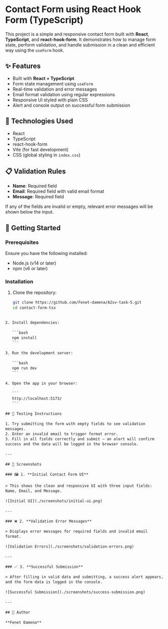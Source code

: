 # Contact Form using React Hook Form (TypeScript)

This project is a simple and responsive contact form built with **React**, **TypeScript**, and **react-hook-form**. It demonstrates how to manage form state, perform validation, and handle submission in a clean and efficient way using the `useForm` hook.

## ✨ Features

- Built with **React + TypeScript**
- Form state management using `useForm`
- Real-time validation and error messages
- Email format validation using regular expressions
- Responsive UI styled with plain CSS
- Alert and console output on successful form submission

## 🧠 Technologies Used

- React
- TypeScript
- react-hook-form
- Vite (for fast development)
- CSS (global styling in `index.css`)

## 📋 Validation Rules

- **Name**: Required field
- **Email**: Required field with valid email format
- **Message**: Required field

If any of the fields are invalid or empty, relevant error messages will be shown below the input.

## 🚀 Getting Started

### Prerequisites

Ensure you have the following installed:

- Node.js (v14 or later)
- npm (v6 or later)

### Installation

1. Clone the repository:

   ```bash
   git clone https://github.com/Fenet-damena/A2sv-task-5.git
   cd contact-form-tsx
````

2. Install dependencies:

   ```bash
   npm install
   ```

3. Run the development server:

   ```bash
   npm run dev
   ```

4. Open the app in your browser:

   ```
   http://localhost:5173/
   ```

## 🧪 Testing Instructions

1. Try submitting the form with empty fields to see validation messages.
2. Enter an invalid email to trigger format error.
3. Fill in all fields correctly and submit — an alert will confirm success and the data will be logged in the browser console.

---

## 📸 Screenshots

### 🖼️ 1. **Initial Contact Form UI**

> This shows the clean and responsive UI with three input fields: Name, Email, and Message.

![Initial UI](./screenshots/initial-ui.png)

---

### ❌ 2. **Validation Error Messages**

> Displays error messages for required fields and invalid email format.

![Validation Errors](./screenshots/validation-errors.png)

---

### ✅ 3. **Successful Submission**

> After filling in valid data and submitting, a success alert appears, and the form data is logged in the console.

![Successful Submission](./screenshots/success-submission.png)

---

## 👨 Author

**Fenet Damena**

